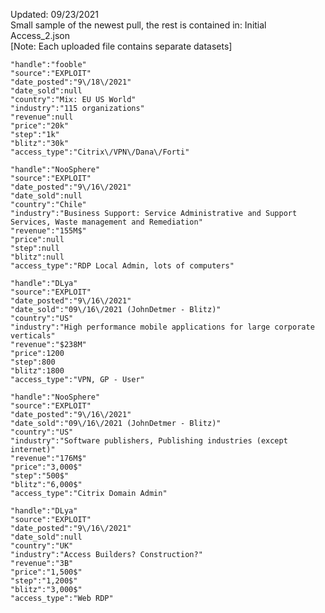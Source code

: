 Updated: 09/23/2021\
Small sample of the newest pull, the rest is contained in: Initial Access_2.json\
[Note: Each uploaded file contains separate datasets]

	"handle":"fooble"
	"source":"EXPLOIT"
	"date_posted":"9\/18\/2021"
	"date_sold":null
	"country":"Mix: EU US World"
	"industry":"115 organizations"
	"revenue":null
	"price":"20k"
	"step":"1k"
	"blitz":"30k"
	"access_type":"Citrix\/VPN\/Dana\/Forti"

	"handle":"NooSphere"
	"source":"EXPLOIT"
	"date_posted":"9\/16\/2021"
	"date_sold":null
	"country":"Chile"
	"industry":"Business Support: Service Administrative and Support Services, Waste management and Remediation"
	"revenue":"155M$"
	"price":null
	"step":null
	"blitz":null
	"access_type":"RDP Local Admin, lots of computers"

	"handle":"DLya"
	"source":"EXPLOIT"
	"date_posted":"9\/16\/2021"
	"date_sold":"09\/16\/2021 (JohnDetmer - Blitz)"
	"country":"US"
	"industry":"High performance mobile applications for large corporate verticals"
	"revenue":"$238M"
	"price":1200
	"step":800
	"blitz":1800
	"access_type":"VPN, GP - User"

	"handle":"NooSphere"
	"source":"EXPLOIT"
	"date_posted":"9\/16\/2021"
	"date_sold":"09\/16\/2021 (JohnDetmer - Blitz)"
	"country":"US"
	"industry":"Software publishers, Publishing industries (except internet)"
	"revenue":"176M$"
	"price":"3,000$"
	"step":"500$"
	"blitz":"6,000$"
	"access_type":"Citrix Domain Admin"

	"handle":"DLya"
	"source":"EXPLOIT"
	"date_posted":"9\/16\/2021"
	"date_sold":null
	"country":"UK"
	"industry":"Access Builders? Construction?"
	"revenue":"3B"
	"price":"1,500$"
	"step":"1,200$"
	"blitz":"3,000$"
	"access_type":"Web RDP"
